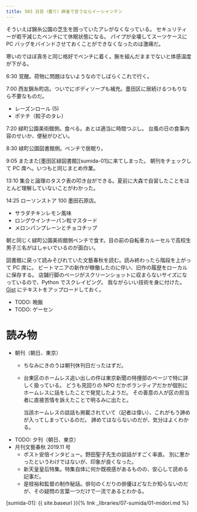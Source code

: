 ```yaml
---
title: 503 日目（曇り）麻雀で言うならイーシャンテン
---
```


そういえば錦糸公園の芝生を囲っていたアレがなくなっている。
セキュリティーが若干減じたベンチにて休眠状態になる。
パイプが全壊してスーツケースに PC バッグをバインドさせておくことができなくなったのは激痛だ。

寒いのでほぼ真冬と同じ格好でベンチに着く。腕を組んだままでないと体感温度が下がる。

6:30 覚醒。荷物に問題はないようなのでしばらくこれで行く。

7:00 西友錦糸町店。ついでにボディソープも補充。墨田区に居続けるつもりなら不要なものだ。
* レーズンロール (5)
* ポテチ（餃子のタレ）

7:20 緑町公園美術館側。食べる。あとは適当に時間つぶし。
台風の日の食事内容のせいか、便秘がひどい。

8:30 緑町公園図書館側。ベンチで居眠り。

9:05 またまた[墨田区緑図書館][sumida-01]に来てしまった。
朝刊をチェックして PC 席へ。いつもと同じまとめ作業。

13:10 集合と論理のタスク表の叩き台ができる。夏前に大森で自習したことをほとんど理解していないことがわかった。

14:25 ローソンストア 100 墨田石原店。
* サラダチキンレモン風味
* ロングウインナーパン粒マスタード
* メロンパンプレーンとチョコチップ

朝と同じく緑町公園美術館側ベンチで食す。目の前の自転車カルーセルで高校生男子三名がはしゃいでいるのが面白い。

図書館に戻って読みそびれていた文藝春秋を読む。読み終わったら階段を上がって PC 席に。
ビートマニアの新作が稼働したのに伴い、旧作の履歴をローカルに保存する。
店舗行脚のページがスクリーンショットに収まらないサイズになっているので、Python でスクレイピング。
我ながらいい技術を身に付けた。[Gist](https://gist.github.com/showa-yojyo) にテキストをアップロードしておく。

* TODO: 晩飯
* TODO: ゲーセン

# 読み物

* 朝刊（朝日、東京）
  * ちなみにきのうは朝刊休刊日だったはずだ。
  * 台東区のホームレス追い出しの件は東京新聞の特捜部のページで特に詳しく扱っている。
    どうも見回りの NPO だかボランティアだかが個別にホームレスに話をしたことで発覚したようだ。
    その善意の人が区の担当者に直接苦情を訴えたことで明るみに出たと。

    当該ホームレスの談話も掲載されていて（記者は偉い）、これがもう諦めが入ってしまっているのだ。
    諦めてはならないのだが、気分はよくわかる。
* TODO: 夕刊（朝日、東京）
* 月刊文藝春秋 2019.11 号
  * ポスト安倍インタビュー。野田聖子先生の談話がすごく率直。
    別に悪かったというわけではないが、印象が良くなった。
  * 新天皇皇后特集。特集自体に何か既視感があるものの、安心して読める記事だ。
  * 是枝裕和監督の制作秘話。俳句のくだりの俳優はどなたか知らないのだが、その疑問の言葉一つだけで一流であるとわかる。

[sumida-01]: {{ site.baseurl }}{% link _libraries/07-sumida/01-midori.md %}
